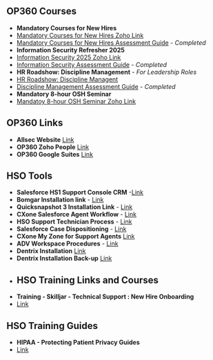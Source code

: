 ## **OP360 Courses**
- **Mandatory Courses for New Hires**
- [Mandatory Courses for New Hires Zoho Link](https://people.op360.com/ops360/training#lms-view/course/619096000106698857/module)
- [Mandatory Courses for New Hires Assessment Guide](https://docs.google.com/spreadsheets/d/1jDa10lR0u9Gi9n_5PA_D9ePFCEjdWw4EhznXVwMkxaY/edit?gid=268678928#gid=268678928) - *Completed*
- **Information Security Refresher 2025**
- [Information Security 2025 Zoho Link](https://people.op360.com/ops360/training#lms-view/course/619096000248822639/overview)
- [Information Security Assessment Guide](https://docs.google.com/spreadsheets/d/1jDa10lR0u9Gi9n_5PA_D9ePFCEjdWw4EhznXVwMkxaY/edit?gid=0#gid=0) - *Completed*
- **HR Roadshow: Discipline Management**        -     *For Leadership Roles*
- [HR Roadshow: Discipline Managent](https://people.op360.com/ops360/training#lms-view/course/619096000107703201/overview)
- [Discipline Management Assessment Guide](https://docs.google.com/spreadsheets/d/1jDa10lR0u9Gi9n_5PA_D9ePFCEjdWw4EhznXVwMkxaY/edit?gid=980605503#gid=980605503) - *Completed*
- **Mandatory 8-hour OSH Seminar**
- [Mandatoy 8-hour OSH Seminar Zoho Link](https://people.zoho.com/ops360/training#lms-view/course/619096000103264566/module)
## **OP360 Links**
- **Allsec Website** [Link](https://www.allsechro.ph/OP360/Common/HomePage.aspx)
- **OP360 Zoho People** [Link](https://people.zoho.com/ops360/zp#home/myspace/overview-profile)
- **OP360 Google Suites** [Link](https://mail.google.com/mail/u/0/?pli=1#inbox)
## **HSO Tools**
- **Salesforce HS1 Support Console CRM** -[Link](https://henryscheinone.lightning.force.com/lightning/page/home)
- **Bomgar Installation link** - [Link](https://drive.google.com/file/d/1NnUVNIHMLOhLwGQrGc3UY6U5R20QgRog/view?usp=drive_link)
- **Quicksnapshot 3 Installation Link** - [Link](https://drive.google.com/file/d/1hU_WHQWeoz5O4lQdkv_SJ08VrryfKPvy/view?usp=drive_link)
- **CXone Salesforce Agent Workflow** - [Link](https://henryschein1.sharepoint.com/sites/CustomerServicesSOPs/Shared%20Documents/Forms/AllItems.aspx?id=%2Fsites%2FCustomerServicesSOPs%2FShared%20Documents%2FCXone%2FSalesforce%20Agent%2FCXone%20Salesforce%20Agent%20Workflow%2Epdf&parent=%2Fsites%2FCustomerServicesSOPs%2FShared%20Documents%2FCXone%2FSalesforce%20Agent)
- **HSO Support Technician Process** - [Link](https://henryschein1.sharepoint.com/sites/CustomerServicesSOPs/Shared%20Documents/Forms/AllItems.aspx?id=%2Fsites%2FCustomerServicesSOPs%2FShared%20Documents%2FSupport%20Technicians%2FSupport%20Technician%20Process%2Epdf&parent=%2Fsites%2FCustomerServicesSOPs%2FShared%20Documents%2FSupport%20Technicians)
- **Salesforce Case Dispositioning** - [Link](https://henryschein1.sharepoint.com/sites/CustomerServicesSOPs/Shared%20Documents/Forms/AllItems.aspx?id=%2Fsites%2FCustomerServicesSOPs%2FShared%20Documents%2FSupport%20Technicians%2FSalesforce%20Case%20Dispositioning%2Epdf&parent=%2Fsites%2FCustomerServicesSOPs%2FShared%20Documents%2FSupport%20Technicians)
- **CXone My Zone for Support Agents** [Link](https://henryschein1.sharepoint.com/sites/CustomerServicesSOPs/Shared%20Documents/Forms/AllItems.aspx?id=%2Fsites%2FCustomerServicesSOPs%2FShared%20Documents%2FCXone%2FCXone%20My%20Zone%20for%20Support%20Agents%2Epdf&parent=%2Fsites%2FCustomerServicesSOPs%2FShared%20Documents%2FCXone)
- **ADV Workspace Procedures** - [Link](https://henryschein1.sharepoint.com/sites/CustomerServicesSOPs/Shared%20Documents/Forms/AllItems.aspx?id=%2Fsites%2FCustomerServicesSOPs%2FShared%20Documents%2FTraining%2FWork%20Instructions%2FAVD%20Workspace%20Process%2Epdf&parent=%2Fsites%2FCustomerServicesSOPs%2FShared%20Documents%2FTraining%2FWork%20Instructions)
- **Dentrix Installation** [Link](https://henryschein1-my.sharepoint.com/:u:/g/personal/cylvon_drake_henryscheinone_com/EYH_67Ecsz5JhIaZke5FTlwB4O5BXIVEUI91VUIQU0I33w?e=cRzuRL)
- **Dentrix Installation Back-up** [Link](https://drive.google.com/file/d/1juZcJBprVLatppJvkCdk1nDdD78ZC5nV/view?usp=drive_link)
- ## **HSO Training Links and Courses**
- **Training - Skilljar - Technical Support : New Hire Onboarding**
- [Link](https://hso.skilljar.com/path/technical-support-new-hire-onboarding-series)
## **HSO Training Guides**
- **HIPAA - Protecting Patient Privacy Guides**
- [Link](https://docs.google.com/spreadsheets/d/1jDa10lR0u9Gi9n_5PA_D9ePFCEjdWw4EhznXVwMkxaY/edit?gid=263501395#gid=263501395)
